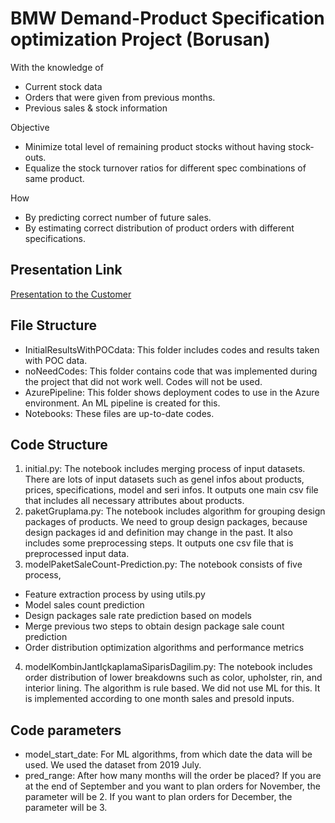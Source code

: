 # BMW Demand-Product Specification optimization Project (Borusan)
With the knowledge of
* Current stock data 
* Orders that were given from previous months.
* Previous sales & stock information

Objective
* Minimize total level of remaining product stocks without having stock-outs.
* Equalize the stock turnover ratios for different spec combinations of same product.

How
* By predicting correct number of future sales.
* By estimating correct distribution of product orders with different specifications.

## Presentation Link
[Presentation to the Customer](https://docs.google.com/presentation/d/1FoMEiofoiogqMjufqdAnbCBDa0-nQ2fz/edit?usp=sharing&ouid=118227050300879592526&rtpof=true&sd=true)

## File Structure
* InitialResultsWithPOCdata: This folder includes codes and results taken with POC data.
* noNeedCodes: This folder contains code that was implemented during the project that did not work well. Codes will not be used.
* AzurePipeline: This folder shows deployment codes to use in the Azure environment. An ML pipeline is created for this.
* Notebooks: These files are up-to-date codes.

## Code Structure
1. initial.py: The notebook includes merging process of input datasets. There are lots of input datasets such as genel infos about products, prices, specifications, model and seri infos. It outputs one main csv file that includes all necessary attributes about products.
2. paketGruplama.py: The notebook includes algorithm for grouping design packages of products. We need to group design packages, because design packages id and definition may change in the past. It also includes some preprocessing steps. It outputs one csv file that is preprocessed input data.
3. modelPaketSaleCount-Prediction.py: The notebook consists of five process,
  * Feature extraction process by using utils.py 
  * Model sales count prediction
  * Design packages sale rate prediction based on models
  * Merge previous two steps to obtain design package sale count prediction
  * Order distribution optimization algorithms and performance metrics
4. modelKombinJantIçkaplamaSiparisDagilim.py: The notebook includes order distribution of lower breakdowns such as color, upholster, rin, and interior lining. The algorithm is rule based. We did not use ML for this. It is implemented according to one month sales and presold inputs.

## Code parameters
* model_start_date: For ML algorithms, from which date the data will be used. We used the dataset from 2019 July.
* pred_range: After how many months will the order be placed? If you are at the end of September and you want to plan orders for November, the parameter will be 2. If you want to plan orders for December, the parameter will be 3.
